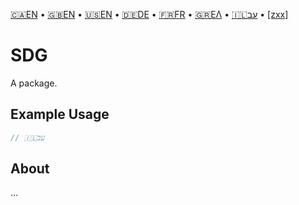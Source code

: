<!--
 🇮🇱עב Read Me.md

 This source file is part of the SDG open source project.
 https://example.github.io/SDG/SDG

 Copyright ©2019 John Doe and the SDG project contributors.
 ©2019

 Soli Deo gloria.

 Licensed under the Apache Licence, Version 2.0.
 See http://www.apache.org/licenses/LICENSE-2.0 for licence information.
 -->

[🇨🇦EN](🇨🇦EN%20Read%20Me.md) • [🇬🇧EN](🇬🇧EN%20Read%20Me.md) • [🇺🇸EN](🇺🇸EN%20Read%20Me.md) • [🇩🇪DE](🇩🇪DE%20Read%20Me.md) • [🇫🇷FR](🇫🇷FR%20Read%20Me.md) • [🇬🇷ΕΛ](🇬🇷ΕΛ%20Read%20Me.md) • [🇮🇱עב](🇮🇱עב%20Read%20Me.md) • [[zxx]]([zxx]%20Read%20Me.md)

# SDG

A package.

## Example Usage

```swift
// 🇮🇱עב
```

## About

...
